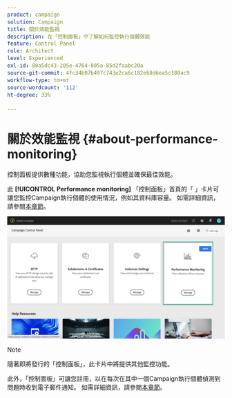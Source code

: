 ```yaml
---
product: campaign
solution: Campaign
title: 關於效能監視
description: 在「控制面板」中了解如何監控執行個體效能
feature: Control Panel
role: Architect
level: Experienced
exl-id: 80a5dc43-205e-4764-805a-85d2faabc20a
source-git-commit: 4fc34b07b497c743e2ca6c182e68d6ea5c180ac9
workflow-type: tm+mt
source-wordcount: '112'
ht-degree: 33%

---
```


# 關於效能監視 {#about-performance-monitoring}

控制面板提供數種功能，協助您監視執行個體並確保最佳效能。 

此 **[!UICONTROL Performance monitoring]** 「控制面板」首頁的「 」卡片可讓您監控Campaign執行個體的使用情況，例如其資料庫容量。 如需詳細資訊，請參閱[本章節](../../performance-monitoring/using/database-monitoring.md)。

![](assets/performance_card.png)

>[!NOTE]
>
>隨著即將發行的「控制面板」，此卡片中將提供其他監控功能。

此外，「控制面板」可讓您註冊，以在每次在其中一個Campaign執行個體偵測到問題時收到電子郵件通知。 如需詳細資訊，請參閱[本章節](../../performance-monitoring/using/email-alerting.md)。
